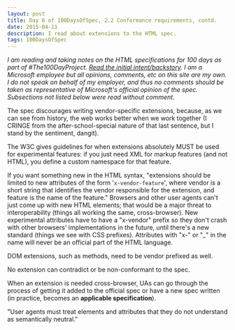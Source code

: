```yaml
---
layout: post
title: Day 6 of 100DaysOfSpec, 2.2 Conformance requirements, contd.
date: 2015-04-11
description: I read about extensions to the HTML spec.
tags: 100DaysOfSpec
---
```


*I am reading and taking notes on the HTML specifications for 100 days as part of #The100DayProject. [Read the initial intent/backstory](http://melanie-richards.com/blog/100-day-project). I am a Microsoft employee but all opinions, comments, etc on this site are my own. I do not speak on behalf of my employer, and thus no comments should be taken as representative of Microsoft's official opinion of the spec. Subsections not listed below were read without comment.*

The spec discourages writing vendor-specific extensions, because, as we can see from history, the web works better when we work together (I CRINGE from the after-school-special nature of that last sentence, but I stand by the sentiment, dangit).

The W3C gives guidelines for when extensions absolutely MUST be used for experimental features: if you just need XML for markup features (and not HTML), you define a custom namespace for that feature.

If you want something new in the HTML syntax, "extensions should be limited to new attributes of the form '`x-vendor-feature`', where vendor is a short string that identifies the vendor responsible for the extension, and feature is the name of the feature." Browsers and other user agents can't just come up with new HTML elements; that would be a major threat to interoperability (things all working the same, cross-browser). New experimental attributes have to have a "x-vendor" prefix so they don't crash with other browsers' implementations in the future, until there's a new standard (things we see with CSS prefixes). Attributes with "x-" or "\_" in the name will never be an official part of the HTML language.

DOM extensions, such as methods, need to be vendor prefixed as well.

No extension can contradict or be non-conformant to the spec.

When an extension is needed cross-browser, UAs can go through the process of getting it added to the official spec or have a new spec written (in practice, becomes an **applicable specification**).

"User agents must treat elements and attributes that they do not understand as semantically neutral."